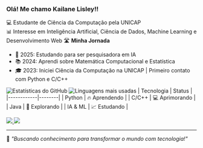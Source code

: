 ### Olá! Me chamo Kailane Lisley!!

💻 Estudante de Ciência da Computação pela UNICAP  
📊 Interesse em Inteligência Artificial, Ciência de Dados, Machine Learning e Desenvolvimento Web
🛣️ **Minha Jornada**
- 🚀 2025: Estudando para ser pesquisadora em IA
- 📚 2024: Aprendi sobre Matemática Computacional e Estatística
- 🎓 2023: Iniciei Ciência da Computação na UNICAP | Primeiro contato com Python e C/C++

![Estatísticas do GitHub](https://github-readme-stats.vercel.app/api?username=kailanelisley&show_icons=true&theme=radical)
![Linguagens mais usadas](https://github-readme-stats.vercel.app/api/top-langs/?username=kailanelisley&layout=compact)
| Tecnologia  | Status  |
|------------|--------|
| Python     | 🔥 Aprendendo |
| C/C++     | 💻 Aprimorando |
| Java       | 🚀 Explorando |
| IA & ML    | 📈 Estudando |

<p align="left">
  <a href="www.linkedin.com/in/kailane-lisley-ciencia-da-computacao">
    <img src="https://img.shields.io/badge/-LinkedIn-blue?style=flat-square&logo=Linkedin&logoColor=white">
  </a>
  <a href="https://github.com/kailanelisley">
    <img src="https://img.shields.io/badge/-GitHub-black?style=flat-square&logo=github">
  </a>
</p>

---
🚀 *"Buscando conhecimento para transformar o mundo com tecnologia!"*
